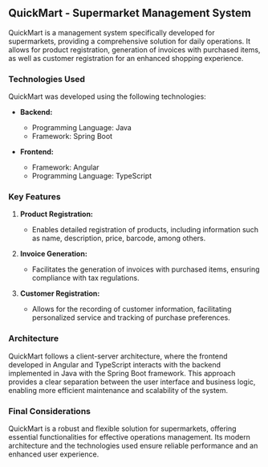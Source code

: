 ## QuickMart - Supermarket Management System

QuickMart is a management system specifically developed for supermarkets, providing a comprehensive solution for daily operations. It allows for product registration, generation of invoices with purchased items, as well as customer registration for an enhanced shopping experience.

### Technologies Used

QuickMart was developed using the following technologies:

- **Backend:**
  - Programming Language: Java
  - Framework: Spring Boot

- **Frontend:**
  - Framework: Angular
  - Programming Language: TypeScript

### Key Features

1. **Product Registration:**
   - Enables detailed registration of products, including information such as name, description, price, barcode, among others.

2. **Invoice Generation:**
   - Facilitates the generation of invoices with purchased items, ensuring compliance with tax regulations.

3. **Customer Registration:**
   - Allows for the recording of customer information, facilitating personalized service and tracking of purchase preferences.

### Architecture

QuickMart follows a client-server architecture, where the frontend developed in Angular and TypeScript interacts with the backend implemented in Java with the Spring Boot framework. This approach provides a clear separation between the user interface and business logic, enabling more efficient maintenance and scalability of the system.

### Final Considerations

QuickMart is a robust and flexible solution for supermarkets, offering essential functionalities for effective operations management. Its modern architecture and the technologies used ensure reliable performance and an enhanced user experience.
